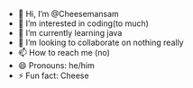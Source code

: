 - 👋 Hi, I’m @Cheesemansam
- 👀 I’m interested in coding(to much)
- 🌱 I’m currently learning java
- 💞️ I’m looking to collaborate on nothing really
- 📫 How to reach me (no)
- 😄 Pronouns: he/him
- ⚡ Fun fact: Cheese

<!---
Cheesemansam/Cheesemansam is a ✨ special ✨ repository because its `README.md` (this file) appears on your GitHub profile.
You can click the Preview link to take a look at your changes.
--->
